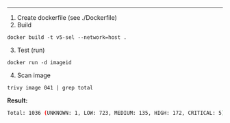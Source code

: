 ****
1. Create dockerfile (see ./Dockerfile)
2. Build
   
```
docker build -t v5-sel --network=host .
```
3. Test (run)
   
```
docker run -d imageid
```
4. Scan image
   
```
trivy image 041 | grep total
```

**Result:**

```sh
Total: 1036 (UNKNOWN: 1, LOW: 723, MEDIUM: 135, HIGH: 172, CRITICAL: 5)
```

